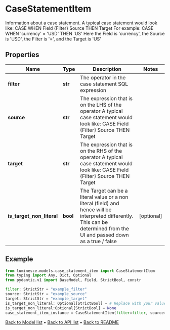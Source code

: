 # CaseStatementItem

Information about a case statement. A typical case statement would look like: CASE WHEN Field {Filter} Source THEN Target For example: CASE WHEN 'currency' = 'USD' THEN 'US' Here the Field is 'currency', the Source is 'USD', the Filter is '=', and the Target is 'US'
## Properties
Name | Type | Description | Notes
------------ | ------------- | ------------- | -------------
**filter** | **str** | The operator in the case statement SQL expression | 
**source** | **str** | The expression that is on the LHS of the operator A typical case statement would look like: CASE Field {Filter} Source THEN Target | 
**target** | **str** | The expression that is on the RHS of the operator A typical case statement would look like: CASE Field {Filter} Source THEN Target | 
**is_target_non_literal** | **bool** | The Target can be a literal value or a non literal (field) and hence will be interpreted differently. This can be determined from the UI and passed down as a true / false | [optional] 
## Example

```python
from luminesce.models.case_statement_item import CaseStatementItem
from typing import Any, Dict, Optional
from pydantic.v1 import BaseModel, Field, StrictBool, constr

filter: StrictStr = "example_filter"
source: StrictStr = "example_source"
target: StrictStr = "example_target"
is_target_non_literal: Optional[StrictBool] = # Replace with your value
is_target_non_literal:Optional[StrictBool] = None
case_statement_item_instance = CaseStatementItem(filter=filter, source=source, target=target, is_target_non_literal=is_target_non_literal)

```

[Back to Model list](../README.md#documentation-for-models) &#8226; [Back to API list](../README.md#documentation-for-api-endpoints) &#8226; [Back to README](../README.md)

